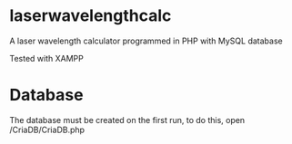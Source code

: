 # laserwavelengthcalc
A laser wavelength calculator programmed in PHP with MySQL database

Tested with XAMPP

# Database
The database must be created on the first run, to do this, open /CriaDB/CriaDB.php
